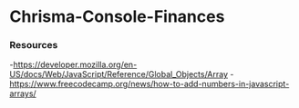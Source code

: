 # Chrisma-Console-Finances


### Resources
-https://developer.mozilla.org/en-US/docs/Web/JavaScript/Reference/Global_Objects/Array
-https://www.freecodecamp.org/news/how-to-add-numbers-in-javascript-arrays/
